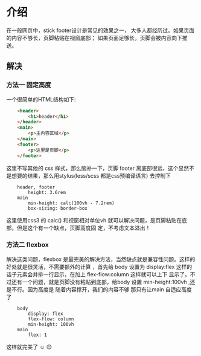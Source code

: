 # 介绍

在一般网页中，stick footer设计是常见的效果之一， 大多人都经历过。如果页面的内容不够长，页脚粘贴在视窗底部；
如果页面足够长，页脚会被内容向下推送。

## 解决

### 方法一 固定高度

一个很简单的HTML结构如下:

```html
    <header>
        <h1>header</h1>
    </header>
    <main>
        <p>主内容区域</p>
    </main>
    <footer>
        <p>这里是页脚</p>
    </footer>
```

这里不写其他的 css 样式，那么脑补一下，页脚 footer 离底部很远，这个显然不是想要的结果，那么用stylus(less/scss 都是css预编译语言) 去控制下

```stylus
    header, footer
        height: 3.6rem
    main
        min-height: calc(100vh - 7.2rem)
        box-sizing: border-box
```

这里使用css3 的 calc() 和视窗相对单位vh 就可以解决问题，是页脚粘贴在底部，但是这个有一个缺点，页脚高度固
定，不考虑文本溢出！

### 方法二 flexbox

解决这类问题，flexbox 是最完美的解决方法，当然缺点就是兼容性问题。这样的好处就是很灵活，不需要额外的计算
，首先给 body 设置为 display:flex 这样的话子元素会并排一行显示，在加上 flex-flow:column 这样就可以上下
显示了。不过还有一个问题，就是页脚没有粘贴到底部，给body 设置 min-height:100vh ,还是不行。因为高度是
随着内容撑开，我们的内容不够 那只有让main 自适应高度了

``` stylus
    body
        display: flex
        flex-flow: column
        min-height: 100vh
    main
        flex: 1
```

这样就完美了 :relaxed: :blush: